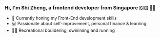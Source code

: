 ### Hi, I'm Shi Zheng, a frontend developer from Singapore 🇸🇬 👋🏻

- 🌱 Currently honing my Front-End development skills
- 💻 Passionate about self-improvement, personal finance & learning
- 🧗🏼 Recreational bouldering, swimming and running

<!--
**shizhenggg/shizhenggg** is a ✨ _special_ ✨ repository because its `README.md` (this file) appears on your GitHub profile.

Here are some ideas to get you started:

- 🔭 I’m currently working on ...
- 🌱 I’m currently learning ...
- 👯 I’m looking to collaborate on ...
- 🤔 I’m looking for help with ...
- 💬 Ask me about ...
- 📫 How to reach me: ...
- 😄 Pronouns: ...
- ⚡ Fun fact: ...
-->
